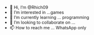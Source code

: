 - 👋 Hi, I’m @Rhich09
- 👀 I’m interested in ...games
- 🌱 I’m currently learning ... programming
- 💞️ I’m looking to collaborate on ...
- 📫 How to reach me ... WhatsApp only

<!---
Rhich09/Rhich09 is a ✨ special ✨ repository because its `README.md` (this file) appears on your GitHub profile.
You can click the Preview link to take a look at your changes.
--->
